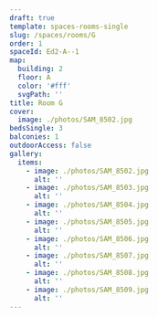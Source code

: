 ```yaml
---
draft: true
template: spaces-rooms-single
slug: /spaces/rooms/G
order: 1
spaceId: Ed2-A--1
map: 
  building: 2
  floor: A
  color: '#fff'
  svgPath: ''
title: Room G
cover:
  image: ./photos/SAM_8502.jpg
bedsSingle: 3
balconies: 1
outdoorAccess: false
gallery:
  items:
    - image: ./photos/SAM_8502.jpg
      alt: ''
    - image: ./photos/SAM_8503.jpg
      alt: ''
    - image: ./photos/SAM_8504.jpg
      alt: ''
    - image: ./photos/SAM_8505.jpg
      alt: ''
    - image: ./photos/SAM_8506.jpg
      alt: ''
    - image: ./photos/SAM_8507.jpg
      alt: ''
    - image: ./photos/SAM_8508.jpg
      alt: ''
    - image: ./photos/SAM_8509.jpg
      alt: ''
---
```

